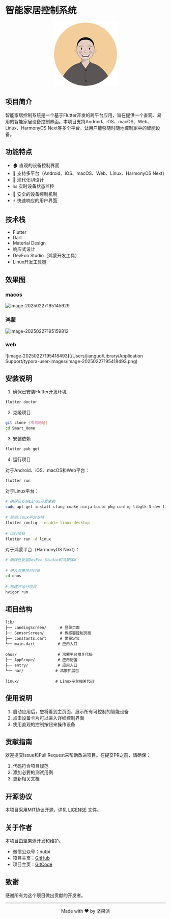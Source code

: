 # 智能家居控制系统

<p align="center">
  <img src="assets/images/logo.png" alt="Smart Home Logo" width="200"/>
</p>

## 项目简介

智能家居控制系统是一个基于Flutter开发的跨平台应用，旨在提供一个直观、易用的智能家居设备控制界面。本项目支持Android、iOS、macOS、Web、Linux、HarmonyOS Next等多个平台，让用户能够随时随地控制家中的智能设备。

## 功能特点

- 🏠 直观的设备控制界面
- 📱 支持多平台（Android、iOS、macOS、Web、Linux、HarmonyOS Next）
- 🌈 现代化UI设计
- 📊 实时设备状态监控
- 🔐 安全的设备控制机制
- ⚡ 快速响应的用户界面

## 技术栈

- Flutter
- Dart
- Material Design
- 响应式设计
- DevEco Studio（鸿蒙开发工具）
- Linux开发工具链

## 效果图

### macos

![image-20250227195145929](https://nutpi-e41b.obs.cn-north-4.myhuaweicloud.com/image-20250227195145929.png)

### 鸿蒙

![image-20250227195159812](https://nutpi-e41b.obs.cn-north-4.myhuaweicloud.com/image-20250227195159812.png)

### web

![image-20250227195418493](/Users/jianguo/Library/Application Support/typora-user-images/image-20250227195418493.png)

## 安装说明

1. 确保已安装Flutter开发环境
```bash
flutter doctor
```

2. 克隆项目
```bash
git clone [项目地址]
cd Smart_Home
```

3. 安装依赖
```bash
flutter pub get
```

4. 运行项目

对于Android、iOS、macOS和Web平台：
```bash
flutter run
```

对于Linux平台：
```bash
# 确保已安装Linux开发依赖
sudo apt-get install clang cmake ninja-build pkg-config libgtk-3-dev liblzma-dev

# 启用Linux平台支持
flutter config --enable-linux-desktop

# 运行项目
flutter run -d linux
```

对于鸿蒙平台（HarmonyOS Next）：
```bash
# 确保已安装DevEco Studio和鸿蒙SDK

# 进入鸿蒙项目目录
cd ohos

# 构建并运行项目
hvigor run
```

## 项目结构

```
lib/
├── LandingScreen/      # 登录页面
├── SensorScreen/       # 传感器控制页面
├── constants.dart      # 常量定义
└── main.dart          # 应用入口

ohos/                  # 鸿蒙平台相关代码
├── AppScope/          # 应用配置
├── entry/             # 应用入口
└── har/              # 鸿蒙扩展包

linux/                # Linux平台相关代码
```

## 使用说明

1. 启动应用后，您将看到主页面，展示所有可控制的智能设备
2. 点击设备卡片可以进入详细控制界面
3. 使用直观的控制按钮来操作设备

## 贡献指南

欢迎提交Issue和Pull Request来帮助改进项目。在提交PR之前，请确保：

1. 代码符合项目规范
2. 添加必要的测试用例
3. 更新相关文档

## 开源协议

本项目采用MIT协议开源，详见 [LICENSE](LICENSE) 文件。

## 关于作者

本项目由坚果派开发和维护。

- 微信公众号：nutpi
- 项目主页：[GitHub](https://github.com/nutpi/Smart_Home)
- 项目主页：[GitCode](https://gitcode.com/nutpi/smarthome)


## 致谢

感谢所有为这个项目做出贡献的开发者。

---

<p align="center">Made with ❤️ by 坚果派</p>



